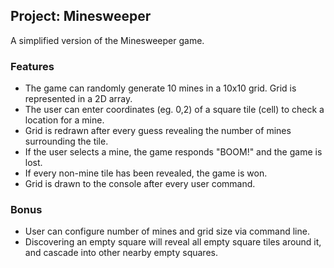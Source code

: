 ## Project: Minesweeper

A simplified version of the Minesweeper game.

### Features

- The game can randomly generate 10 mines in a 10x10 grid. Grid is represented in a 2D array.
- The user can enter coordinates (eg. 0,2) of a square tile (cell) to check a location for a mine.
- Grid is redrawn after every guess revealing the number of mines surrounding the tile.
- If the user selects a mine, the game responds "BOOM!" and the game is lost.
- If every non-mine tile has been revealed, the game is won.
- Grid is drawn to the console after every user command.

### Bonus

- User can configure number of mines and grid size via command line.
- Discovering an empty square will reveal all empty square tiles around it, and cascade into other nearby empty squares.
